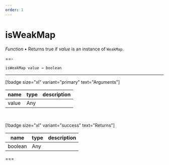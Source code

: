 ```yaml
---
order: 1
---
```

# isWeakMap

_Function_ &bull; Returns true if _value_ is an instance of `WeakMap`.


==- <pre><code>isWeakMap value &rarr; boolean</code></pre>
<hr>

[!badge size="xl" variant="primary" text="Arguments"]

| name | type | description |
|------|------|-------------|
|value|Any||

<br>

[!badge size="xl" variant="success" text="Returns"]

| name | type | description |
|------|------|-------------|
|boolean|Any||



===



